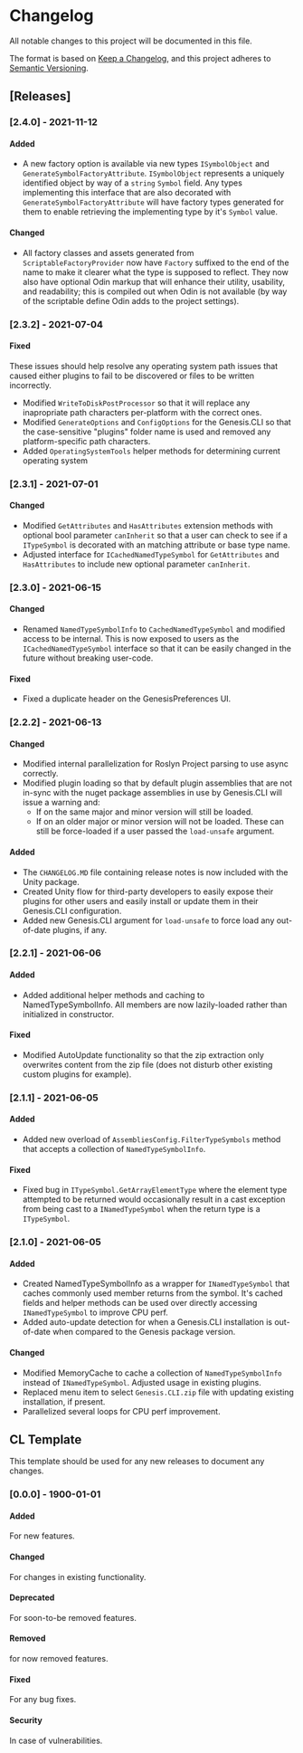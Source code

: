 # Changelog
All notable changes to this project will be documented in this file.

The format is based on [Keep a Changelog](https://keepachangelog.com/en/1.0.0/),
and this project adheres to [Semantic Versioning](https://semver.org/spec/v2.0.0.html).

## [Releases]
### [2.4.0] - 2021-11-12
#### Added
* A new factory option is available via new types `ISymbolObject` and `GenerateSymbolFactoryAttribute`. `ISymbolObject` represents a uniquely identified object by way of a `string` `Symbol` field. Any types implementing this interface that are also decorated with `GenerateSymbolFactoryAttribute` will have factory types generated for them to enable retrieving the implementing type by it's `Symbol` value.

#### Changed
* All factory classes and assets generated from `ScriptableFactoryProvider` now have `Factory` suffixed to the end of the name to make it clearer what the type is supposed to reflect. They now also have optional Odin markup that will enhance their utility, usability, and readability; this is compiled out when Odin is not available (by way of the scriptable define Odin adds to the project settings).

### [2.3.2] - 2021-07-04
#### Fixed
These issues should help resolve any operating system path issues that caused either plugins to fail to be discovered or files to be written incorrectly.
* Modified `WriteToDiskPostProcessor` so that it will replace any inapropriate path characters per-platform with the correct ones.
* Modified `GenerateOptions` and `ConfigOptions` for the Genesis.CLI so that the case-sensitive "plugins" folder name is used and removed any platform-specific path characters.
* Added `OperatingSystemTools` helper methods for determining current operating system

### [2.3.1] - 2021-07-01
#### Changed
* Modified `GetAttributes` and `HasAttributes` extension methods with optional bool parameter `canInherit` so that a user can check to see if a `ITypeSymbol` is decorated with an matching attribute or base type name.
* Adjusted interface for `ICachedNamedTypeSymbol` for `GetAttributes` and `HasAttributes` to include new optional parameter `canInherit`.

### [2.3.0] - 2021-06-15
#### Changed
* Renamed `NamedTypeSymbolInfo` to `CachedNamedTypeSymbol` and modified access to be internal. This is now exposed to users as the `ICachedNamedTypeSymbol` interface so that it can be easily changed in the future without breaking user-code.

#### Fixed
* Fixed a duplicate header on the GenesisPreferences UI.

### [2.2.2] - 2021-06-13
#### Changed
* Modified internal parallelization for Roslyn Project parsing to use async correctly.
* Modified plugin loading so that by default plugin assemblies that are not in-sync with the nuget package assemblies in use by Genesis.CLI will issue a warning and:
    * If on the same major and minor version will still be loaded.
    * If on an older major or minor version will not be loaded. These can still be force-loaded if a user passed the `load-unsafe` argument.

#### Added
* The `CHANGELOG.MD` file containing release notes is now included with the Unity package.
* Created Unity flow for third-party developers to easily expose their plugins for other users and easily install or update them in their Genesis.CLI configuration.
* Added new Genesis.CLI argument for `load-unsafe` to force load any out-of-date plugins, if any.

### [2.2.1] - 2021-06-06
#### Added
* Added additional helper methods and caching to NamedTypeSymbolInfo. All members are now lazily-loaded rather than initialized in constructor.

#### Fixed
* Modified AutoUpdate functionality so that the zip extraction only overwrites content from the zip file (does not disturb other existing custom plugins for example).

### [2.1.1] - 2021-06-05
#### Added
* Added new overload of `AssembliesConfig.FilterTypeSymbols` method that accepts a collection of `NamedTypeSymbolInfo`.

#### Fixed
* Fixed bug in `ITypeSymbol.GetArrayElementType` where the element type attempted to be returned would occasionally result in a cast exception from being cast to a `INamedTypeSymbol` when the return type is a `ITypeSymbol`.

### [2.1.0] - 2021-06-05
#### Added
* Created NamedTypeSymbolInfo as a wrapper for `INamedTypeSymbol` that caches commonly used member returns from the symbol. It's cached fields and helper methods can be used over directly accessing `INamedTypeSymbol` to improve CPU perf.
* Added auto-update detection for when a Genesis.CLI installation is out-of-date when compared to the Genesis package version. 

#### Changed
* Modified MemoryCache to cache a collection of `NamedTypeSymbolInfo` instead of `INamedTypeSymbol`. Adjusted usage in existing plugins. 
* Replaced menu item to select `Genesis.CLI.zip` file with updating existing installation, if present.
* Parallelized several loops for CPU perf improvement.

## CL Template
This template should be used for any new releases to document any changes.

### [0.0.0] - 1900-01-01
#### Added
For new features.

#### Changed
For changes in existing functionality.

#### Deprecated
For soon-to-be removed features.

#### Removed
for now removed features.

#### Fixed
For any bug fixes.

#### Security
In case of vulnerabilities.